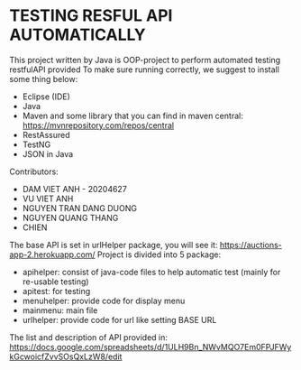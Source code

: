 # TESTING RESFUL API AUTOMATICALLY
This project written by Java is OOP-project to perform automated testing restfulAPI provided 
To make sure running correctly, we suggest to install some thing below:
 - Eclipse (IDE)
 - Java
 - Maven
and some library that you can find in maven central: https://mvnrepository.com/repos/central
 - RestAssured
 - TestNG
 - JSON in Java

Contributors: 
 - DAM VIET ANH - 20204627
 - VU VIET ANH
 - NGUYEN TRAN DANG DUONG
 - NGUYEN QUANG THANG
 - CHIEN

The base API is set in urlHelper package, you will see it: https://auctions-app-2.herokuapp.com/
Project is divided into 5 package:
 - apihelper: consist of java-code files to help automatic test (mainly for re-usable testing)
 - apitest: for testing
 - menuhelper: provide code for display menu
 - mainmenu: main file
 - urlhelper: provide code for url like setting BASE URL
 
 The list and description of API provided in: https://docs.google.com/spreadsheets/d/1ULH9Bn_NWvMQO7Em0FPJFWykGcwoicfZvvSOsQxLzW8/edit
